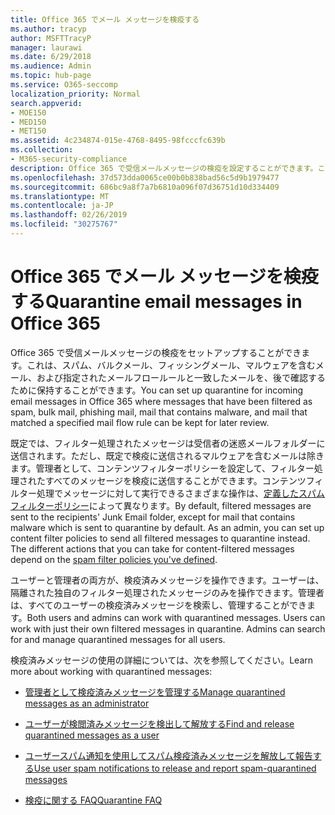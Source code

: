 ```yaml
---
title: Office 365 でメール メッセージを検疫する
ms.author: tracyp
author: MSFTTracyP
manager: laurawi
ms.date: 6/29/2018
ms.audience: Admin
ms.topic: hub-page
ms.service: O365-seccomp
localization_priority: Normal
search.appverid:
- MOE150
- MED150
- MET150
ms.assetid: 4c234874-015e-4768-8495-98fcccfc639b
ms.collection:
- M365-security-compliance
description: Office 365 で受信メールメッセージの検疫を設定することができます。これは、スパム、バルク、フィッシングメール、マルウェアとしてフィルター処理された受信メールメッセージを後で確認するために保持することができます。
ms.openlocfilehash: 37d573dda0065ce00b0b838bad56c5d9b1979477
ms.sourcegitcommit: 686bc9a8f7a7b6810a096f07d36751d10d334409
ms.translationtype: MT
ms.contentlocale: ja-JP
ms.lasthandoff: 02/26/2019
ms.locfileid: "30275767"
---
```

# <a name="quarantine-email-messages-in-office-365"></a><span data-ttu-id="00106-103">Office 365 でメール メッセージを検疫する</span><span class="sxs-lookup"><span data-stu-id="00106-103">Quarantine email messages in Office 365</span></span>

<span data-ttu-id="00106-104">Office 365 で受信メールメッセージの検疫をセットアップすることができます。これは、スパム、バルクメール、フィッシングメール、マルウェアを含むメール、および指定されたメールフロールールと一致したメールを、後で確認するために保持することができます。</span><span class="sxs-lookup"><span data-stu-id="00106-104">You can set up quarantine for incoming email messages in Office 365 where messages that have been filtered as spam, bulk mail, phishing mail, mail that contains malware, and mail that matched a specified mail flow rule can be kept for later review.</span></span>
  
<span data-ttu-id="00106-p101">既定では、フィルター処理されたメッセージは受信者の迷惑メールフォルダーに送信されます。ただし、既定で検疫に送信されるマルウェアを含むメールは除きます。管理者として、コンテンツフィルターポリシーを設定して、フィルター処理されたすべてのメッセージを検疫に送信することができます。コンテンツフィルター処理でメッセージに対して実行できるさまざまな操作は、[定義したスパムフィルターポリシー](https://go.microsoft.com/fwlink/?LinkId=799736)によって異なります。</span><span class="sxs-lookup"><span data-stu-id="00106-p101">By default, filtered messages are sent to the recipients' Junk Email folder, except for mail that contains malware which is sent to quarantine by default. As an admin, you can set up content filter policies to send all filtered messages to quarantine instead. The different actions that you can take for content-filtered messages depend on the [spam filter policies you've defined](https://go.microsoft.com/fwlink/?LinkId=799736).</span></span>
  
<span data-ttu-id="00106-p102">ユーザーと管理者の両方が、検疫済みメッセージを操作できます。ユーザーは、隔離された独自のフィルター処理されたメッセージのみを操作できます。管理者は、すべてのユーザーの検疫済みメッセージを検索し、管理することができます。</span><span class="sxs-lookup"><span data-stu-id="00106-p102">Both users and admins can work with quarantined messages. Users can work with just their own filtered messages in quarantine. Admins can search for and manage quarantined messages for all users.</span></span>
  
<span data-ttu-id="00106-111">検疫済みメッセージの使用の詳細については、次を参照してください。</span><span class="sxs-lookup"><span data-stu-id="00106-111">Learn more about working with quarantined messages:</span></span>
  
- [<span data-ttu-id="00106-112">管理者として検疫済みメッセージを管理する</span><span class="sxs-lookup"><span data-stu-id="00106-112">Manage quarantined messages as an administrator</span></span>](manage-quarantined-messages-and-files.md)
    
- [<span data-ttu-id="00106-113">ユーザーが検閲済みメッセージを検出して解放する</span><span class="sxs-lookup"><span data-stu-id="00106-113">Find and release quarantined messages as a user</span></span>](find-and-release-quarantined-messages-as-a-user.md)
    
- [<span data-ttu-id="00106-114">ユーザースパム通知を使用してスパム検疫済みメッセージを解放して報告する</span><span class="sxs-lookup"><span data-stu-id="00106-114">Use user spam notifications to release and report spam-quarantined messages</span></span>](use-spam-notifications-to-release-and-report-quarantined-messages.md)
    
- [<span data-ttu-id="00106-115">検疫に関する FAQ</span><span class="sxs-lookup"><span data-stu-id="00106-115">Quarantine FAQ</span></span>](quarantine-faq.md)
    

